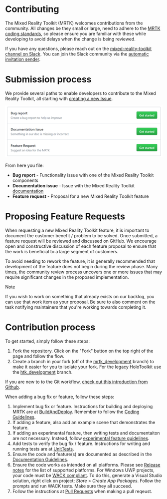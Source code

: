 # Contributing

The Mixed Reality Toolkit (MRTK) welcomes contributions from the community. All changes be they small or large, need to adhere to the [MRTK coding standards](CodingGuidelines.md), so please ensure you are familiar with these while developing to avoid delays when the change is being reviewed.

If you have any questions, please reach out on the [mixed-reality-toolkit channel on Slack](https://holodevelopers.slack.com/messages/C2H4HT858).
 You can join the Slack community via the [automatic invitation sender](https://holodevelopersslack.azurewebsites.net/).

# Submission process
We provide several paths to enable developers to contribute to the Mixed Reality Toolkit, all starting with [creating a new Issue](https://github.com/Microsoft/MixedRealityToolkit-Unity/issues/new/choose).

![Select Issue Type](../Images/Contributing/SelectIssueType.png)

From here you file:

- **Bug report** - Functionality issue with one of the Mixed Reality Toolkit components
- **Documentation issue** - Issue with the Mixed Reality Toolkit [documentation](https://microsoft.github.io/MixedRealityToolkit-Unity)
- **Feature request** - Proposal for a new Mixed Reality Toolkit feature

# Proposing Feature Requests
When requesting a new Mixed Reality Toolkit feature, it is important to document the customer benefit / problem to be solved. Once submitted, a feature request will be reviewed and discussed on GitHub. We encourage open and constructive discussion of each feature proposal to ensure that the work is beneficial to a large segment of customers.

To avoid needing to rework the feature, it is generally recommended that development of the feature does not begin during the review phase. Many times, the community review process uncovers one or more issues that may require significant changes in the proposed implementation.

> [!NOTE]
> If you wish to work on something that already exists on our backlog, you can use that work item as your proposal. Be sure to also comment on the task notifying maintainers that you're working towards completing it.

# Contribution process

To get started, simply follow these steps:

1. Fork the repository. Click on the "Fork" button on the top right of the page and follow the flow.
1. Create a branch in your fork (off of the [mrtk_development](https://github.com/microsoft/mixedrealitytoolkit-unity/tree/mrtk_development) branch) to make it easier for you to isolate your fork. For the legacy HoloToolkit use the [htk_development](https://github.com/Microsoft/MixedRealityToolkit-Unity/tree/htk_development) branch.

If you are new to to the Git workflow, [check out this introduction from Github](https://guides.github.com/activities/hello-world/).

When adding a bug fix or feature, follow these steps:

1. Implement bug fix or feature. Instructions for building and deploying MRTK are at [BuildAndDeploy](../BuildAndDeploy.md). Remember to follow the [Coding Guidelines](CodingGuidelines.md).
1. If adding a feature, also add an example scene that demonstrates the feature.
1. If adding an experimental feature, then writing tests and documentaiton are not necessary. Instead, follow [experimental feature guidelines](ExperimentalFeatures.md).
1. Add tests to verify the bug fix / feature. Instructions for writing and running tests are at [UnitTests](UnitTests.md).
1. Ensure the code and feature(s) are documented as described in the [Documentation Guidelines](DocumentationGuide.md).
1. Ensure the code works as intended on all platforms. Please see [Release notes](../ReleaseNotes.md) for the list of supported platforms. For Windows UWP projects, your code must be [WACK compliant](https://developer.microsoft.com/en-us/windows/develop/app-certification-kit). To do this, generate a Visual Studio solution, right click on project; *Store* > *Create App Packages*. Follow the prompts and run WACK tests. Make sure they all succeed.
1. Follow the instructions at [Pull Requests](PullRequests.md) when making a pull reqeust.

